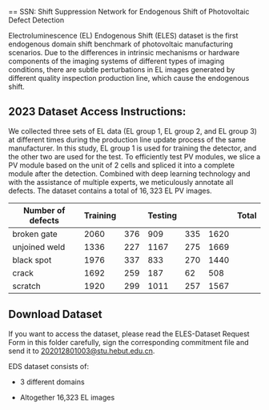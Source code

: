 == SSN: Shift Suppression Network for Endogenous Shift of Photovoltaic Defect Detection

Electroluminescence (EL) Endogenous Shift (ELES) dataset is the first endogenous domain shift benchmark of photovoltaic manufacturing scenarios. Due to the differences in intrinsic mechanisms or hardware components of the imaging systems of different types of imaging conditions, there are subtle perturbations in EL images generated by different quality inspection production line, which cause the endogenous shift.

## 2023 Dataset Access Instructions:
We collected three sets of EL data (EL group 1, EL group 2, and EL group 3) at different times during the production line update process of the same manufacturer. In this study, EL group 1 is used for training the detector, and the other two are used for the test. To efficiently test PV modules, we slice a PV module based on the unit of 2 cells and spliced it into a complete module after the detection. Combined with deep learning technology and with the assistance of multiple experts, we meticulously annotate all defects. The dataset contains a total of $16,323$ EL PV images. 


| Number of defects | Training |  | Testing |  |  | Total |
|-|-|-|-|-|-|-|  
| broken gate | 2060   | 376 | 909 | 335 | 1620 |
| unjoined weld | 1336   | 227 | 1167 | 275 | 1669 |
| black spot | 1976 |   337 | 833 | 270 | 1440 | 
| crack | 1692 |   259 | 187 | 62 | 508 |
| scratch | 1920 |   299 | 1011 | 257 | 1567 |


## Download Dataset

If you want to access the dataset, please read the ELES-Dataset Request Form in this folder carefully, sign the corresponding commitment file and send it to 202012801003@stu.hebut.edu.cn.

EDS dataset consists of:

  * 3 different domains

  * Altogether 16,323 EL images


